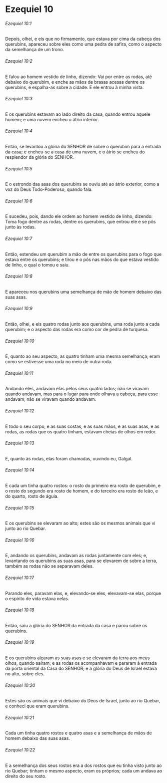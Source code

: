 # Ezequiel 10

###### Ezequiel 10:1

Depois, olhei, e eis que no firmamento, que estava por cima da cabeça dos querubins, apareceu sobre eles como uma pedra de safira, como o aspecto da semelhança de um trono.

###### Ezequiel 10:2

E falou ao homem vestido de linho, dizendo: Vai por entre as rodas, até debaixo do querubim, e enche as mãos de brasas acesas dentre os querubins, e espalha-as sobre a cidade. E ele entrou à minha vista.

###### Ezequiel 10:3

E os querubins estavam ao lado direito da casa, quando entrou aquele homem; e uma nuvem encheu o átrio interior.

###### Ezequiel 10:4

Então, se levantou a glória do SENHOR de sobre o querubim para a entrada da casa; e encheu-se a casa de uma nuvem, e o átrio se encheu do resplendor da glória do SENHOR.

###### Ezequiel 10:5

E o estrondo das asas dos querubins se ouviu até ao átrio exterior, como a voz do Deus Todo-Poderoso, quando fala.

###### Ezequiel 10:6

E sucedeu, pois, dando ele ordem ao homem vestido de linho, dizendo: Toma fogo dentre as rodas, dentre os querubins, que entrou ele e se pôs junto às rodas.

###### Ezequiel 10:7

Então, estendeu um querubim a mão de entre os querubins para o fogo que estava entre os querubins; e tirou e o pôs nas mãos do que estava vestido de linho, o qual o tomou e saiu.

###### Ezequiel 10:8

E apareceu nos querubins uma semelhança de mão de homem debaixo das suas asas.

###### Ezequiel 10:9

Então, olhei, e eis quatro rodas junto aos querubins, uma roda junto a cada querubim; e o aspecto das rodas era como cor de pedra de turquesa.

###### Ezequiel 10:10

E, quanto ao seu aspecto, as quatro tinham uma mesma semelhança; eram como se estivesse uma roda no meio de outra roda.

###### Ezequiel 10:11

Andando eles, andavam elas pelos seus quatro lados; não se viravam quando andavam, mas para o lugar para onde olhava a cabeça, para esse andavam; não se viravam quando andavam.

###### Ezequiel 10:12

E todo o seu corpo, e as suas costas, e as suas mãos, e as suas asas, e as rodas, as rodas que os quatro tinham, estavam cheias de olhos em redor.

###### Ezequiel 10:13

E, quanto às rodas, elas foram chamadas, ouvindo eu, Galgal.

###### Ezequiel 10:14

E cada um tinha quatro rostos: o rosto do primeiro era rosto de querubim, e o rosto do segundo era rosto de homem, e do terceiro era rosto de leão, e do quarto, rosto de águia.

###### Ezequiel 10:15

E os querubins se elevaram ao alto; estes são os mesmos animais que vi junto ao rio Quebar.

###### Ezequiel 10:16

E, andando os querubins, andavam as rodas juntamente com eles; e, levantando os querubins as suas asas, para se elevarem de sobre a terra, também as rodas não se separavam deles.

###### Ezequiel 10:17

Parando eles, paravam elas, e, elevando-se eles, elevavam-se elas, porque o espírito de vida estava nelas.

###### Ezequiel 10:18

Então, saiu a glória do SENHOR da entrada da casa e parou sobre os querubins.

###### Ezequiel 10:19

E os querubins alçaram as suas asas e se elevaram da terra aos meus olhos, quando saíram; e as rodas os acompanhavam e pararam à entrada da porta oriental da Casa do SENHOR; e a glória do Deus de Israel estava no alto, sobre eles.

###### Ezequiel 10:20

Estes são os animais que vi debaixo do Deus de Israel, junto ao rio Quebar, e conheci que eram querubins.

###### Ezequiel 10:21

Cada um tinha quatro rostos e quatro asas e a semelhança de mãos de homem debaixo das suas asas.

###### Ezequiel 10:22

E a semelhança dos seus rostos era a dos rostos que eu tinha visto junto ao rio Quebar; tinham o mesmo aspecto, eram os próprios; cada um andava ao direito do seu rosto.

